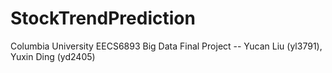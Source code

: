 # StockTrendPrediction
Columbia University EECS6893 Big Data Final Project -- Yucan Liu (yl3791), Yuxin Ding (yd2405)
